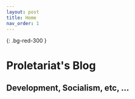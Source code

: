 ```yaml
---
layout: post
title: Home
nav_order: 1
---
```

{: .bg-red-300 }
# Proletariat's Blog
## Development, Socialism, etc, ...